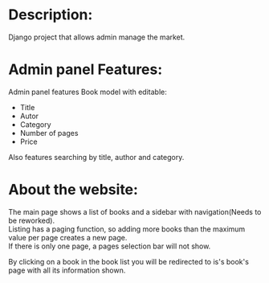 # Description:
  Django project that allows admin manage the market.

# Admin panel Features:
  Admin panel features Book model with editable:
  - Title
  - Autor
  - Category
  - Number of pages
  - Price

Also features searching by title, author and category.


# About the website:
The main page shows a list of books and a sidebar with navigation(Needs to be reworked). </br>
Listing has a paging function, so adding  more books than the maximum value per page creates a new page. </br>
If there is only one page, a pages selection bar will not show. </br>

By clicking on a book in the book list you will be redirected to is's book's page with all its information shown. </br> 
